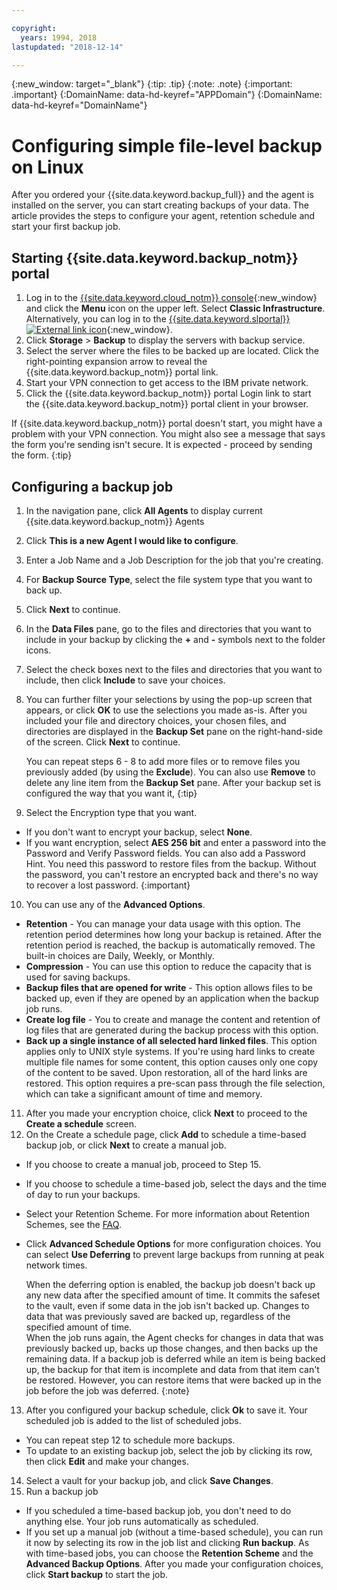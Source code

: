 ```yaml
---

copyright:
  years: 1994, 2018
lastupdated: "2018-12-14"

---
```

{:new_window: target="_blank"}
{:tip: .tip}
{:note: .note}
{:important: .important}
{:DomainName: data-hd-keyref="APPDomain"}
{:DomainName: data-hd-keyref="DomainName"}

# Configuring simple file-level backup on Linux

After you ordered your {{site.data.keyword.backup_full}} and the agent is installed on the server, you can start creating backups of your data. The article provides the steps to configure your agent, retention schedule and start your first backup job.

## Starting {{site.data.keyword.backup_notm}} portal

1. Log in to the [{{site.data.keyword.cloud_notm}} console](https://{DomainName}/){:new_window} and click the **Menu** icon on the upper left. Select **Classic Infrastructure**. <br>
   Alternatively, you can log in to the [{{site.data.keyword.slportal}} ![External link icon](../../icons/launch-glyph.svg "External link icon")](https://control.softlayer.com/){:new_window}.
2. Click **Storage** > **Backup** to display the servers with backup service.
2. Select the server where the files to be backed up are located. Click the right-pointing expansion arrow to reveal the {{site.data.keyword.backup_notm}} portal link.
3. Start your VPN connection to get access to the IBM private network.
4. Click the {{site.data.keyword.backup_notm}} portal Login link to start the {{site.data.keyword.backup_notm}} portal client in your browser.<br/>

  If {{site.data.keyword.backup_notm}} portal doesn't start, you might have a problem with your VPN connection. You might also see a message that says the form you're sending isn't secure. It is expected - proceed by sending the form.
  {:tip}

## Configuring a backup job

1. In the navigation pane, click **All Agents** to display current {{site.data.keyword.backup_notm}} Agents
2. Click **This is a new Agent I would like to configure**.
3. Enter a Job Name and a Job Description for the job that you're creating.
4. For **Backup Source Type**, select the file system type that you want to back up.
5. Click **Next** to continue.
6. In the **Data Files** pane, go to the files and directories that you want to include in your backup by clicking the **+** and **-** symbols next to the folder icons.
7. Select the check boxes next to the files and directories that you want to include, then click **Include** to save your choices.
8. You can further filter your selections by using the pop-up screen that appears, or click **OK** to use the selections you made as-is. After you included your file and directory choices, your chosen files, and directories are displayed in the **Backup Set** pane on the right-hand-side of the screen. Click **Next** to continue.

   You can repeat steps 6 - 8 to add more files or to remove files you previously added (by using the **Exclude**). You can also use **Remove** to delete any line item from the **Backup Set** pane. After your backup set is configured the way that you want it,
   {:tip}
9. Select the Encryption type that you want.
  - If you don't want to encrypt your backup, select **None**.
  - If you want encryption, select **AES 256 bit** and enter a password into the Password and Verify Password fields. You can also add a Password Hint.
    You need this password to restore files from the backup. Without the password, you can't restore an encrypted back and there's no way to recover a lost password.
  {:important}
10. You can use any of the **Advanced Options**.
  - **Retention** - You can manage your data usage with this option. The retention period determines how long your backup is retained. After the retention period is reached, the backup is automatically removed. The built-in choices are Daily, Weekly, or Monthly.
  - **Compression** - You can use this option to reduce the capacity that is used for saving backups.
  - **Backup files that are opened for write** - This option allows files to be backed up, even if they are opened by an application when the backup job runs.
  - **Create log file** - You to create and manage the content and retention of log files that are generated during the backup process with this option.
  - **Back up a single instance of all selected hard linked files**. This option applies only to UNIX style systems. If you're using hard links to create multiple file names for some content, this option causes only one copy of the content to be saved. Upon restoration, all of the hard links are restored. This option requires a pre-scan pass through the file selection, which can take a significant amount of time and memory.
11. After you made your encryption choice, click **Next** to proceed to the **Create a schedule** screen.
12. On the Create a schedule page, click **Add** to schedule a time-based backup job, or click **Next** to create a manual job.
  - If you choose to create a manual job, proceed to Step 15.
  - If you choose to schedule a time-based job, select the days and the time of day to run your backups.
  - Select your Retention Scheme. For more information about Retention Schemes, see the [FAQ](faqs.html#how-do-the-retention-schemes-work-).
  - Click **Advanced Schedule Options** for more configuration choices. You can select **Use Deferring** to prevent large backups from running at peak network times.

    When the deferring option is enabled, the backup job doesn't back up any new data after the specified amount of time. It commits the safeset to the vault, even if some data in the job isn't backed up. Changes to data that was previously saved are backed up, regardless of the specified amount of time. <br/> When the job runs again, the Agent checks for changes in data that was previously backed up, backs up those changes, and then backs up the remaining data. If a backup job is deferred while an item is being backed up, the backup for that item is incomplete and data from that item can't be restored. However, you can restore items that were backed up in the job before the job was deferred.
    {:note}
13. After you configured your backup schedule, click **Ok** to save it. Your scheduled job is added to the list of scheduled jobs.
  - You can repeat step 12 to schedule more backups.
  - To update to an existing backup job, select the job by clicking its row, then click **Edit** and make your changes.
14. Select a vault for your backup job, and click **Save Changes**.
15. Run a backup job
  - If you scheduled a time-based backup job, you don't need to do anything else. Your job runs automatically as scheduled.
  - If you set up a manual job (without a time-based schedule), you can run it now by selecting its row in the job list and clicking **Run backup**. As with time-based jobs, you can choose the **Retention Scheme** and the **Advanced Backup Options**. After you made your configuration choices, click **Start backup** to start the job.
